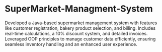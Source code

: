 # SuperMarket-Managment-System
Developed a Java-based supermarket management system with features like customer registration, bakery product selection, and billing. Includes real-time calculations, a 10% discount system, and detailed invoices. Leveraged OOP principles to manage customer data efficiently, ensuring seamless inventory handling and an enhanced user experience.

